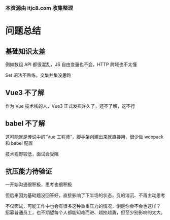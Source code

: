 ### 本资源由 itjc8.com 收集整理
# 问题总结

## 基础知识太差

例如数组 API 都很混乱，JS 自由变量也不会，HTTP 跨域也不太懂

Set 语法不熟练，交集并集没思路

## Vue3 不了解

作为 Vue 技术栈的人，Vue3 正式发布许久了，还不了解，这不行

## babel 不了解

这可能就是传说中的“Vue 工程师”，脚手架创建出来就直接用，很少做 webpack 和 babel 配置

技术视野较低，面试会受阻

## 抗压能力待验证

一开始沟通很积极，思考也很积极

但后来因为基础题没回答好，直接影响了下半场的状态，变的消沉、不再主动思考

不仅面试，可能工作中也会有很多这种重重压力的情况，倒是你会不会也这样？
招募普通员工，也不期望每个人都能知难而进、越挫越勇，但至少别影响的太大。
